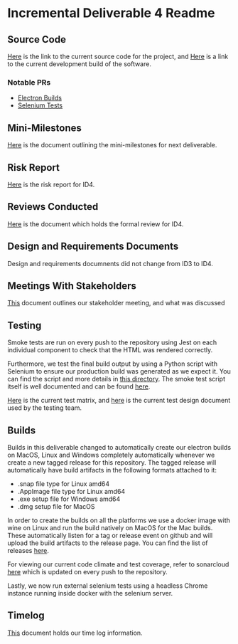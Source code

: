 # Incremental Deliverable 4 Readme

## Source Code

[Here](https://github.com/UniversityOfSaskatchewanCMPT371/term-project-fall2019-team-2/tree/ID4/src) is the link to the current source code for the project, and [Here](https://dev.braunson.me/) is a link to the current development build of the software.

### Notable PRs

- [Electron Builds](https://github.com/UniversityOfSaskatchewanCMPT371/term-project-fall2019-team-2/pull/109)
- [Selenium Tests](https://github.com/UniversityOfSaskatchewanCMPT371/term-project-fall2019-team-2/pull/114)

## Mini-Milestones
[Here](https://github.com/UniversityOfSaskatchewanCMPT371/term-project-fall2019-team-2/tree/ID4/documents/ID4/ID4%20Mini%20Milestones.pdf) is the document outlining the mini-milestones for next deliverable.

## Risk Report
[Here](https://github.com/UniversityOfSaskatchewanCMPT371/term-project-fall2019-team-2/tree/ID4/documents/ID4/ID4RiskAnalysis.pdf) is the risk report for ID4.

## Reviews Conducted
[Here](https://github.com/UniversityOfSaskatchewanCMPT371/term-project-fall2019-team-2/tree/ID4/documents/reviews/riskDocReviewID4.pdf) is the document which holds the formal review for ID4.

## Design and Requirements Documents
Design and requirements documnents did not change from ID3 to ID4.

## Meetings With Stakeholders
[This](https://github.com/UniversityOfSaskatchewanCMPT371/term-project-fall2019-team-2/tree/ID4/documents/meetings/2019_11_17_StakeholderID4%20(1).pdf) document outlines our stakeholder meeting, and what was discussed 

## Testing

Smoke tests are run on every push to the repository using Jest on each individual component to check that 
the HTML was rendered correctly.

Furthermore, we test the final build output by using a Python script with Selenium to ensure our production
build was generated as we expect it. You can find the script and more details in [this directory](https://github.com/UniversityOfSaskatchewanCMPT371/term-project-fall2019-team-2/tree/ID4/scripts). The smoke test script itself is
well documented and can be found [here](https://github.com/UniversityOfSaskatchewanCMPT371/term-project-fall2019-team-2/tree/ID4/scripts/smoke-test.py).

[Here](https://docs.google.com/spreadsheets/d/1ZnNRrXKV4FqdfMf8I6ga-5IDUYAZFbtIXiw5_pEGHTY/edit#gid=0) is the current test matrix, and [here](https://docs.google.com/document/d/1rNxqIHSwTNACn8huHzSecRMWONxPcy9TrRf6I3TA6Ww/edit) is the current test design document used by the testing team.

## Builds

Builds in this deliverable changed to automatically create our electron builds on MacOS, Linux and Windows
completely automatically whenever we create a new tagged release for this repository. The tagged release will
automatically have build artifacts in the following formats attached to it:

- .snap file type for Linux amd64
- .AppImage file type for Linux amd64
- .exe setup file for Windows amd64
- .dmg setup file for MacOS

In order to create the builds on all the platforms we use a docker image with wine on Linux and run the build
natively on MacOS for the Mac builds. These automatically listen for a tag or release event on github and will
upload the build artifacts to the release page. You can find the list of releases [here](https://github.com/UniversityOfSaskatchewanCMPT371/term-project-fall2019-team-2/releases).

For viewing our current code climate and test coverage, refer to sonarcloud [here](https://sonarcloud.io/dashboard?id=cmpt371-team2) which is updated on every push to the repository.

Lastly, we now run external selenium tests using a headless Chrome instance running inside docker with the
selenium server. 

## Timelog

[This](https://docs.google.com/spreadsheets/d/1NQE-0Cl15hqOMuEmQf0g8BnSgYWp-6AZVLhdm_tuwbE/edit#gid=688492208) document holds our time log information.


